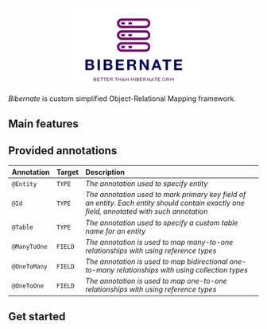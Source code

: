 <p align="center">
    <img src="doc/bibernate.png" width="50%" alt="Bring Framework"/>
</p>

*Bibernate* is custom simplified Object-Relational Mapping framework.

## Main features

## Provided annotations
| Annotation    | Target                  | Description                                                                                                                                |
|:--------------|:------------------------|:-------------------------------------------------------------------------------------------------------------------------------------------|
| `@Entity`     | `TYPE`                  | *The annotation used to specify entity*                                                                                                    |
| `@Id`         | `TYPE`                  | *The annotation used to mark primary key field of an entity. Each entity should contain exactly one field, annotated with such annotation* |
| `@Table`      | `TYPE`                  | *The annotation used to specify a custom table name for an entity*                                                                         |
| `@ManyToOne`  | `FIELD`                 | *The annotation is used to map many-to-one relationships with using reference types*                                                       |
| `@OneToMany`  | `FIELD`                 | *The annotation is used to map bidirectional one-to-many relationships with using collection types*                                        |
| `@OneToOne`   | `FIELD`                 | *The annotation is used to map one-to-one relationships with using reference types*                                                        |


## Get started